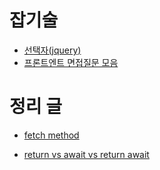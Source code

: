 # 잡기술
- [선택자(jquery)](https://velog.io/@godkimchichi/Javascript-13-jQuery-Selectors)
- [프론트엔트 면접질문 모음](https://realmojo.tistory.com/300)

# 정리 글
- [fetch method](https://velog.io/@eunjin/JavaScript-fetch-%ED%95%A8%EC%88%98-%EC%93%B0%EB%8A%94-%EB%B2%95-fetch-%ED%95%A8%EC%88%98%EB%A1%9C-HTTP-%EC%9A%94%EC%B2%AD%ED%95%98%EB%8A%94-%EB%B2%95
)

- [return vs await vs return await](https://ooeunz.tistory.com/47
)
